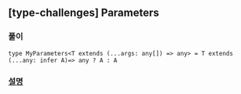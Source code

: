 ## [type-challenges] Parameters

### 풀이

```
type MyParameters<T extends (...args: any[]) => any> = T extends (...any: infer A)=> any ? A : A

```

### [설명](https://pottatt0.tistory.com/entry/type-challenges-Unshift-1)
